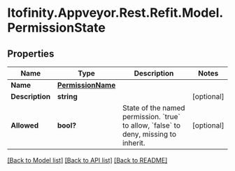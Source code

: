 # Itofinity.Appveyor.Rest.Refit.Model.PermissionState
## Properties

Name | Type | Description | Notes
------------ | ------------- | ------------- | -------------
**Name** | [**PermissionName**](PermissionName.md) |  | 
**Description** | **string** |  | [optional] 
**Allowed** | **bool?** | State of the named permission.  &#x60;true&#x60; to allow, &#x60;false&#x60; to deny, missing to inherit.  | [optional] 

[[Back to Model list]](../README.md#documentation-for-models) [[Back to API list]](../README.md#documentation-for-api-endpoints) [[Back to README]](../README.md)


